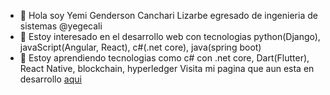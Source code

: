 - 👋 Hola soy Yemi Genderson Canchari Lizarbe egresado de ingenieria de sistemas @yegecali
- 👀 Estoy interesado en el desarrollo web con tecnologias python(Django), javaScript(Angular, React), c#(.net core), java(spring boot)
- 🌱 Estoy aprendiendo tecnologias como c# con .net core, Dart(Flutter), React Native, blockchain, hyperledger
Visita mi pagina que aun esta en desarrollo [aqui](https://portafolio-4e70e.web.app/#/)
